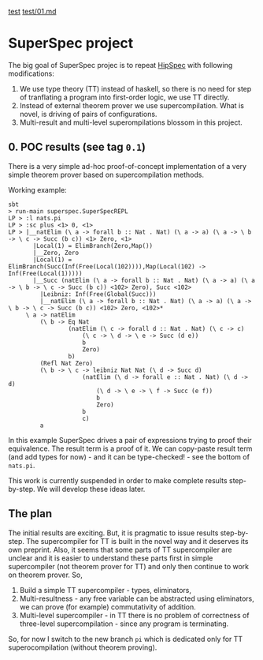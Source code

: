 [test](01_eq.md)
[test/01.md](test/01.md)

# SuperSpec project

The big goal of SuperSpec projec is to repeat [HipSpec](https://github.com/danr/hipspec) with following modifications:

1. We use type theory (TT) instead of haskell, so there is no need for step of tranflating a program into
first-order logic, we use TT directly.
2. Instead of external theorem prover we use supercompilation. What is novel, is driving of pairs of configurations.
3. Multi-result and multi-level superompilations blossom in this project.

## 0. POC results (see tag `0.1`)

There is a very simple ad-hoc proof-of-concept implementation of a very simple theorem prover based on supercompilation
methods.

Working example:

    sbt
    > run-main superspec.SuperSpecREPL
    LP > :l nats.pi
    LP > :sc plus <1> 0, <1>
    LP > |__natElim (\ a -> forall b :: Nat . Nat) (\ a -> a) (\ a -> \ b -> \ c -> Succ (b c)) <1> Zero, <1>
           |Local(1) = ElimBranch(Zero,Map())
           |__Zero, Zero
           |Local(1) = ElimBranch(Succ(Inf(Free(Local(102)))),Map(Local(102) -> Inf(Free(Local(1)))))
           |__Succ (natElim (\ a -> forall b :: Nat . Nat) (\ a -> a) (\ a -> \ b -> \ c -> Succ (b c)) <102> Zero), Succ <102>
             |Leibniz: Inf(Free(Global(Succ)))
             |__natElim (\ a -> forall b :: Nat . Nat) (\ a -> a) (\ a -> \ b -> \ c -> Succ (b c)) <102> Zero, <102>*
         \ a -> natElim
             (\ b -> Eq Nat
                     (natElim (\ c -> forall d :: Nat . Nat) (\ c -> c)
                         (\ c -> \ d -> \ e -> Succ (d e))
                         b
                         Zero)
                     b)
             (Refl Nat Zero)
             (\ b -> \ c -> leibniz Nat Nat (\ d -> Succ d)
                         (natElim (\ d -> forall e :: Nat . Nat) (\ d -> d)
                             (\ d -> \ e -> \ f -> Succ (e f))
                             b
                             Zero)
                         b
                         c)
             a

In this example SuperSpec drives a pair of expressions trying to proof their equivalence. The result term is a proof
of it. We can copy-paste result term (and add types for now) - and it can be type-checked! - see the bottom of `nats.pi`.

This work is currently suspended in order to make complete results step-by-step. We will develop these ideas later.

## The plan

The initial results are exciting. But, it is pragmatic to issue results step-by-step. The supercompiler for TT is built
in the novel way and it deserves its own preprint. Also, it seems that some parts of TT supercompiler are unclear and
it is easier to understand these parts first in simple supercompiler (not theorem prover for TT) and only then continue
to work on theorem prover. So,

1. Build a simple TT supercompiler - types, eliminators,
2. Multi-resultness - any free variable can be abstracted using eliminators, we can prove (for example) commutativity of
addition.
3. Multi-level supercompiler - in TT there is no problem of correctness of three-level supercompilation - since any
program is terminating.

So, for now I switch to the new branch `pi` which is dedicated only for TT superocompilation (without theorem proving).